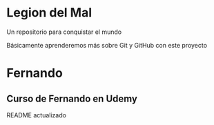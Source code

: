 # Legion del Mal
Un repositorio para conquistar el mundo

Básicamente aprenderemos más sobre Git y GitHub con este proyecto


# Fernando


## Curso de Fernando en Udemy

README actualizado